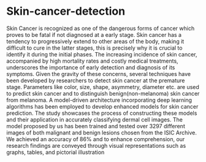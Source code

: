 # Skin-cancer-detection
Skin Cancer is recognized as one of the
dangerous forms of cancer which proves to be fatal if not
diagnosed at a early stage. Skin cancer has a tendency to
progressively extend to other areas of the body, making it
difficult to cure in the latter stages, this is precisely why it
is crucial to identify it during the initial phases. The
increasing incidence of skin cancer, accompanied by high
mortality rates and costly medical treatments, underscores
the importance of early detection and diagnosis of its
symptoms. Given the gravity of these concerns, several
techniques have been developed by researchers to detect
skin cancer at the premature stage. Parameters like color, size, shape, asymmetry, diameter etc. are used to predict
skin cancer and to distinguish benign(non-melanoma)
skin cancer from melanoma. A model-driven architecture
incorporating deep learning algorithms has been
employed to develop enhanced models for skin cancer
prediction. The study showcases the process of
constructing these models and their application in
accurately classifying dermal cell images. The model
proposed by us has been trained and tested over 3297
different images of both malignant and benign lesions
chosen from the ISIC Archive. We achieved an accuracy
of 86% and to enhance comprehension, our research
findings are conveyed through visual representations such
as graphs, tables, and pictorial illustration

